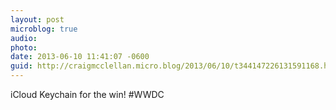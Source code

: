 ```yaml
---
layout: post
microblog: true
audio: 
photo: 
date: 2013-06-10 11:41:07 -0600
guid: http://craigmcclellan.micro.blog/2013/06/10/t344147226131591168.html
---
```

iCloud Keychain for the win! #WWDC
